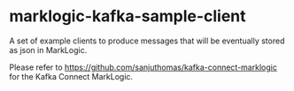 # marklogic-kafka-sample-client

A set of example clients to produce messages that will be eventually stored as json in MarkLogic.

Please refer to https://github.com/sanjuthomas/kafka-connect-marklogic for the Kafka Connect MarkLogic.